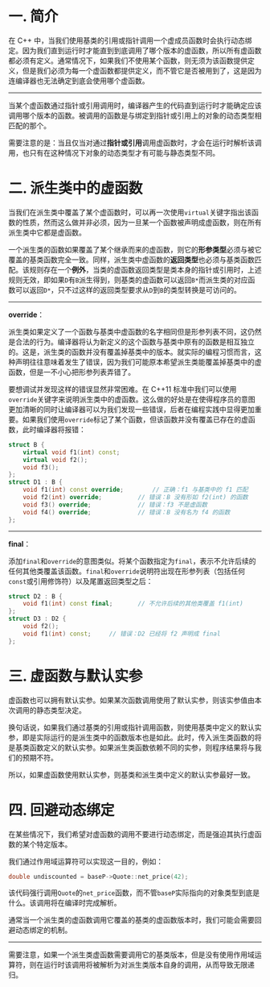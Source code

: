 # 一. 简介

在 C++ 中，当我们使用基类的引用或指针调用一个虚成员函数时会执行动态绑定。因为我们直到运行时才能直到到底调用了哪个版本的虚函数，所以所有虚函数都必须有定义。通常情况下，如果我们不使用某个函数，则无须为该函数提供定义，但是我们必须为每一个虚函数都提供定义，而不管它是否被用到了，这是因为连编译器也无法确定到底会使用哪个虚函数。

****

当某个虚函数通过指针或引用调用时，编译器产生的代码直到运行时才能确定应该调用哪个版本的函数。被调用的函数是与绑定到指针或引用上的对象的动态类型相匹配的那个。

需要注意的是：当且仅当对通过**指针或引用**调用虚函数时，才会在运行时解析该调用，也只有在这种情况下对象的动态类型才有可能与静态类型不同。



# 二. 派生类中的虚函数

当我们在派生类中覆盖了某个虚函数时，可以再一次使用`virtual`关键字指出该函数的性质，然而这么做并非必须，因为一旦某一个函数被声明成虚函数，则在所有派生类中它都是虚函数。

一个派生类的函数如果覆盖了某个继承而来的虚函数，则它的**形参类型**必须与被它覆盖的基类函数完全一致。同样，派生类中虚函数的**返回类型**也必须与基类函数匹配。该规则存在一个**例外**，当类的虚函数返回类型是类本身的指针或引用时，上述规则无效，即如果`D`有`B`派生得到，则基类的虚函数可以返回`B*`而派生类的对应函数可以返回`D*`，只不过这样的返回类型要求从`D`到`B`的类型转换是可访问的。

****

**override**：

派生类如果定义了一个函数与基类中虚函数的名字相同但是形参列表不同，这仍然是合法的行为。编译器将认为新定义的这个函数与基类中原有的函数是相互独立的。这是，派生类的函数并没有覆盖掉基类中的版本。就实际的编程习惯而言，这种声明往往意味着发生了错误，因为我们可能原本希望派生类能覆盖掉基类中的虚函数，但是一不小心把形参列表弄错了。

要想调试并发现这样的错误显然非常困难。在 C++11 标准中我们可以使用`override`关键字来说明派生类中的虚函数。这么做的好处是在使得程序员的意图更加清晰的同时让编译器可以为我们发现一些错误，后者在编程实践中显得更加重要。如果我们使用`override`标记了某个函数，但该函数并没有覆盖已存在的虚函数，此时编译器将报错：

```c++
struct B {
    virtual void f1(int) const;
    virtual void f2();
    void f3();
};
struct D1 : B {
    void f1(int) const override;		// 正确：f1 与基类中的 f1 匹配
    void f2(int) override;			// 错误：B 没有形如 f2(int) 的函数
    void f3() override;				// 错误：f3 不是虚函数
    void f4() override;				// 错误：B 没有名为 f4 的函数
};
```

****

**final**：

添加`final`和`override`的意图类似。将某个函数指定为`final`，表示不允许后续的任何其他类覆盖该函数。`final`和`override`说明符出现在形参列表（包括任何`const`或引用修饰符）以及尾置返回类型之后：

```c++
struct D2 : B {
    void f1(int) const final;		// 不允许后续的其他类覆盖 f1(int)
};
struct D3 : D2 {
    void f2();
    void f1(int) const;		// 错误：D2 已经将 f2 声明成 final
};
```



# 三. 虚函数与默认实参

虚函数也可以拥有默认实参。如果某次函数调用使用了默认实参，则该实参值由本次调用的静态类型决定。

换句话说，如果我们通过基类的引用或指针调用函数，则使用基类中定义的默认实参，即是实际运行的是派生类中的函数版本也是如此。此时，传入派生类函数的将是基类函数定义的默认实参。如果派生类函数依赖不同的实参，则程序结果将与我们的预期不符。

所以，如果虚函数使用默认实参，则基类和派生类中定义的默认实参最好一致。



# 四. 回避动态绑定

在某些情况下，我们希望对虚函数的调用不要进行动态绑定，而是强迫其执行虚函数的某个特定版本。

我们通过作用域运算符可以实现这一目的，例如：

```c++
double undiscounted = baseP->Quote::net_price(42);
```

该代码强行调用`Quote`的`net_price`函数，而不管`baseP`实际指向的对象类型到底是什么。该调用将在编译时完成解析。

通常当一个派生类的虚函数调用它覆盖的基类的虚函数版本时，我们可能会需要回避动态绑定的机制。

****

需要注意，如果一个派生类虚函数需要调用它的基类版本，但是没有使用作用域运算符，则在运行时该调用将被解析为对派生类版本自身的调用，从而导致无限递归。